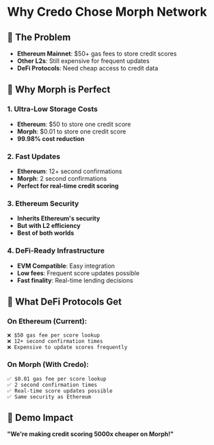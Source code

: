 # Why Credo Chose Morph Network

## 🎯 The Problem
- **Ethereum Mainnet**: $50+ gas fees to store credit scores
- **Other L2s**: Still expensive for frequent updates
- **DeFi Protocols**: Need cheap access to credit data

## 🚀 Why Morph is Perfect

### 1. **Ultra-Low Storage Costs**
- **Ethereum**: $50 to store one credit score
- **Morph**: $0.01 to store one credit score
- **99.98% cost reduction**

### 2. **Fast Updates**
- **Ethereum**: 12+ second confirmations
- **Morph**: 2 second confirmations
- **Perfect for real-time credit scoring**

### 3. **Ethereum Security**
- **Inherits Ethereum's security**
- **But with L2 efficiency**
- **Best of both worlds**

### 4. **DeFi-Ready Infrastructure**
- **EVM Compatible**: Easy integration
- **Low fees**: Frequent score updates possible
- **Fast finality**: Real-time lending decisions

## 🏦 What DeFi Protocols Get

### On Ethereum (Current):
```
❌ $50 gas fee per score lookup
❌ 12+ second confirmation times
❌ Expensive to update scores frequently
```

### On Morph (With Credo):
```
✅ $0.01 gas fee per score lookup
✅ 2 second confirmation times  
✅ Real-time score updates possible
✅ Same security as Ethereum
```

## 🎪 Demo Impact
**"We're making credit scoring 5000x cheaper on Morph!"**